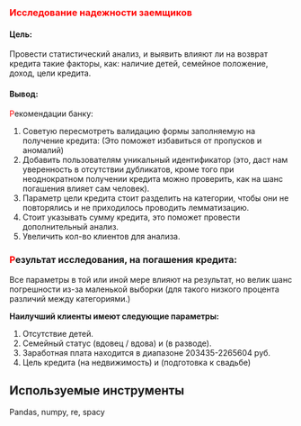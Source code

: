 <h3><span style="color: red">Исследование надежности заемщиков</span></h3>

<h4>Цель:</h4>
Провести статистический анализ, и выявить влияют ли на возврат кредита такие факторы, как: наличие детей, семейное положение,
доход, цели кредита.

<h4> Вывод:</h4>
 <span style="color: red">Р</span>екомендации банку:
<ol>
    <li> Советую пересмотреть валидацию формы заполняемую на получение кредита:
(Это поможет избавиться от пропусков и аномалий)</li>
    <li>Добавить пользователям уникальный идентификатор (это, даст нам уверенность в отсутствии дубликатов, кроме того при неоднократном получении кредита можно проверить, как на шанс погашения влияет сам человек).  </li>
    <li>Параметр цели кредита стоит разделить на категории, чтобы они не повторялись и не приходилось проводить лемматизацию.</li>
    <li>Стоит указывать сумму кредита, это поможет провести дополнительный анализ.
    <li>Увеличить кол-во клиентов для анализа.</li>
</ol>


### <span style="color: red">Р</span>езультат исследования, на погашения кредита: 
Все параметры в той или иной мере влияют на результат, но велик шанс погрешности из-за маленькой выборки (для такого низкого процента различий между категориями.)  

**Наилучший клиенты имеют следующие параметры:**
1. Отсутствие детей.
2. Семейный статус (вдовец / вдова) и (в разводе).
3. Заработная плата находится в диапазоне 203435-2265604 руб.
4. Цель кредита  (на недвижимость) и (подготовка к свадьбе)

## Используемые инструменты
Pandas, numpy, re, spacy